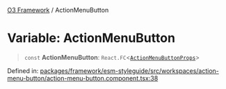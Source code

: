 [O3 Framework](../API.md) / ActionMenuButton

# Variable: ActionMenuButton

> `const` **ActionMenuButton**: `React.FC`\<[`ActionMenuButtonProps`](../interfaces/ActionMenuButtonProps.md)\>

Defined in: [packages/framework/esm-styleguide/src/workspaces/action-menu-button/action-menu-button.component.tsx:38](https://github.com/UjjawalPrabhat/openmrs-esm-core/blob/main/packages/framework/esm-styleguide/src/workspaces/action-menu-button/action-menu-button.component.tsx#L38)
